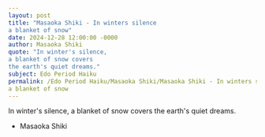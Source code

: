 ```yaml
---
layout: post
title: "Masaoka Shiki - In winters silence
a blanket of snow"
date: 2024-12-28 12:00:00 -0000
author: Masaoka Shiki
quote: "In winter's silence,
a blanket of snow covers
the earth's quiet dreams."
subject: Edo Period Haiku
permalink: /Edo Period Haiku/Masaoka Shiki/Masaoka Shiki - In winters silence
a blanket of snow
---
```


In winter's silence,
a blanket of snow covers
the earth's quiet dreams.

- Masaoka Shiki
